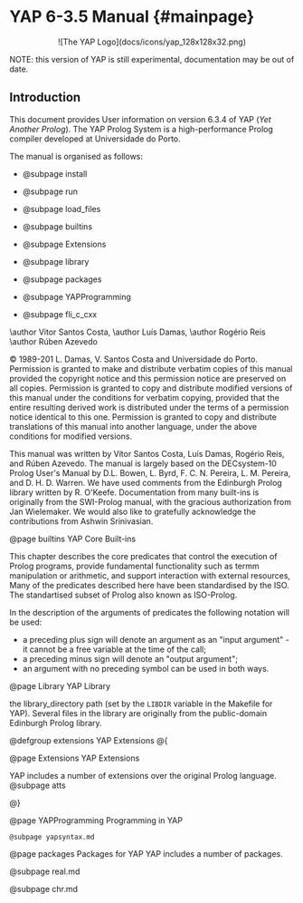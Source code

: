  YAP 6-3.5 Manual                         {#mainpage}
====================

<center>
![The YAP Logo](docs/icons/yap_128x128x32.png)
</center>

NOTE: this version of YAP is still experimental, documentation may be out of date.

## Introduction

This document provides User information on version 6.3.4 of
YAP (<em>Yet Another Prolog</em>). The YAP Prolog System is a
high-performance Prolog compiler developed at Universidade do
Porto.

The manual is organised as follows:


+ @subpage  install

+ @subpage run

+ @subpage load_files

+ @subpage builtins

+ @subpage Extensions

+ @subpage library

+ @subpage packages

+ @subpage YAPProgramming

+ @subpage fli_c_cxx


\author Vitor Santos Costa,
\author Luís Damas,
\author Rogério Reis
\author Rúben Azevedo


© 1989-201 L. Damas, V. Santos Costa and Universidade
do Porto.
Permission is granted to make and distribute verbatim copies of this manual provided the copyright notice and this permission notice are preserved on all copies.
Permission is granted to copy and distribute modified versions of this manual under the conditions for verbatim copying, provided that the entire resulting derived work is distributed under the terms of a permission notice identical to this one.
Permission is granted to copy and distribute translations of this manual into another language, under the above conditions for modified versions.

This manual was written by Vítor Santos Costa,
Luís Damas, Rogério Reis, and Rúben Azevedo. The
manual is largely based on the DECsystem-10 Prolog User's Manual by
D.L. Bowen, L. Byrd, F. C. N. Pereira, L. M. Pereira, and
D. H. D. Warren. We have  used comments from the Edinburgh Prolog
library written by R. O'Keefe. Documentation from many built-ins is
originally from the SWI-Prolog manual, with the gracious authorization
from
Jan Wielemaker. We would also like to gratefully
acknowledge the contributions from Ashwin Srinivasian.

@page builtins YAP Core Built-ins


This chapter describes the core predicates  that control the execution of
Prolog programs, provide fundamental functionality such as termm manipulation or arithmetic, and support interaction with external
resources, Many of the predicates described here have been standardised by the ISO. The standartised subset of Prolog also known as ISO-Prolog.                                                                                                                                                                                              

In the description of the arguments of predicates the following
notation will be used:

+ a preceding plus sign will denote an argument as an "input
argument" - it cannot be a free variable at the time of the call;
+ a preceding minus sign will denote an "output argument";
+ an argument with no preceding symbol can be used in both ways.


@page Library YAP Library


 the library_directory path (set by the
  `LIBDIR` variable in the Makefile for YAP). Several files in the
  library are originally from the public-domain Edinburgh Prolog library.

 


 @defgroup extensions   YAP Extensions
 @{

@page Extensions  YAP Extensions

YAP includes a number of extensions over the original Prolog
language.
         @subpage atts

 @}

@page YAPProgramming Programming in YAP

    @subpage yapsyntax.md


@page packages Packages for YAP
YAP includes a number of packages.
 
 @subpage real.md

 @subpage chr.md


  
